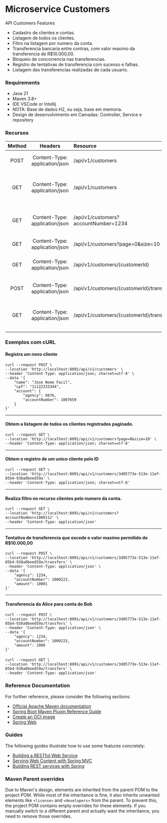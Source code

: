 # Microservice Customers

API Customers 
Features
- Cadastro de clientes e contas.
- Listagem de todos os clientes.
- Filtro na listagem por numero da conta.
- Transferencia bancaria entre contras, com valor maximo da transferencia de R$10.000,00.
- Bloqueio de concorrencia nas transferencias.
- Registro de tentativas de transferencia com sucesso e falhas.
- Listagem das transferencias realizadas de cada usuario.

### Requirements
 - Java 21
 - Maven 3.8+
 - IDE VSCode or Intellij
 - NOTA: Base de dados H2, ou seja, base em memoria.
 - Design de desenvolvimento em Camadas: Controller, Service e repository

### Recursos

| Method |             Headers             | Resource                                 | Description                                             |
|:------:|:-------------------------------:|:-----------------------------------------|:--------------------------------------------------------|
|  POST  | Content-Type: application/json  | /api/v1/customers                        | Registra um novo cliente e sua conta.                    |
|  GET   | Content-Type: application/json  | /api/v1/customers                        | Obtem a listagem de todos os clientes cadastros.        |
|  GET   | Content-Type: application/json  | /api/v1/customers?accountNumber=1234     | Filtragem de todos os clientes pelo numero da conta.    |
|  GET   | Content-Type: application/json  | /api/v1/customers?page=0&size=10         | Controle de paginacao.                                  |
|  GET   | Content-Type: application/json  | /api/v1/customers/{customerId}           | Obtem o registro do cliente pelo ID.                    |
|  POST  | Content-Type: application/json  | /api/v1/customers/{customerId}/transfers | Realiza transferencia entre contas.                     |
|  GET   | Content-Type: application/json  | /api/v1/customers/{customerId}/transfers | Obtem a listagem de todas as transferencias realizadas. |

### Exemplos com cURL

#### Registra um novo cliente
```shell
curl --request POST \
--location 'http://localhost:8091/api/v1/customers' \
--header 'Content-Type: application/json; charset=utf-8' \
--data '{
    "name": "Jose Nome Facil",
    "cpf": "11122233344",
    "account": {
        "agency": 9876,
        "accountNumber": 1007659
    }
}'
```

---

#### Obtem a listagem de todos os clientes registrados paginado.

```shell
curl --request GET \
--location 'http://localhost:8091/api/v1/customers?page=0&size=10' \
--header 'Content-Type: application/json; charset=utf-8'
```

---

#### Obtem o registro de um unico cliente pelo ID

```shell
curl --request GET \
--location 'http://localhost:8091/api/v1/customers/3d05773e-513e-11ef-85b4-938a0beed59a' \
--header 'Content-Type: application/json; charset=utf-8'
```

---

#### Realiza filtro no recurso clientes pelo numero da conta.

```shell
curl --request GET \
--location 'http://localhost:8091/api/v1/customers?accountNumber=1000112' \
--header 'Content-Type: application/json'
```

---

#### Tentativa de transferencia que excede o valor maximo permitido de R$10.000,00

```shell
curl --request POST \
--location 'http://localhost:8091/api/v1/customers/3d05773e-513e-11ef-85b4-938a0beed59a/transfers' \
--header 'Content-Type: application/json' \
--data '{
    "agency": 1234,
    "accountNumber": 1000223,
    "amount": 10001
}'
```

---

#### Transferencia da Alice para conta do Bob

```shell
curl --request POST \
--location 'http://localhost:8091/api/v1/customers/3d05773e-513e-11ef-85b4-938a0beed59a/transfers' \
--header 'Content-Type: application/json' \
--data '{
    "agency": 1234,
    "accountNumber": 1000223,
    "amount": 1000
}'
```

#### 

```shell
curl --request GET \
--location 'http://localhost:8091/api/v1/customers/3d05773e-513e-11ef-85b4-938a0beed59a/transfers' \
--header 'Content-Type: application/json'
```

### Reference Documentation

For further reference, please consider the following sections:

* [Official Apache Maven documentation](https://maven.apache.org/guides/index.html)
* [Spring Boot Maven Plugin Reference Guide](https://docs.spring.io/spring-boot/3.3.2/maven-plugin)
* [Create an OCI image](https://docs.spring.io/spring-boot/3.3.2/maven-plugin/build-image.html)
* [Spring Web](https://docs.spring.io/spring-boot/docs/3.3.2/reference/htmlsingle/index.html#web)

### Guides

The following guides illustrate how to use some features concretely:

* [Building a RESTful Web Service](https://spring.io/guides/gs/rest-service/)
* [Serving Web Content with Spring MVC](https://spring.io/guides/gs/serving-web-content/)
* [Building REST services with Spring](https://spring.io/guides/tutorials/rest/)

### Maven Parent overrides

Due to Maven's design, elements are inherited from the parent POM to the project POM.
While most of the inheritance is fine, it also inherits unwanted elements like `<license>`
and `<developers>` from the parent.
To prevent this, the project POM contains empty overrides for these elements.
If you manually switch to a different parent and actually want the inheritance, you need to remove
those overrides.

